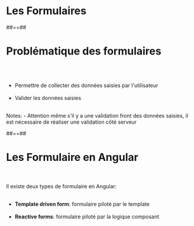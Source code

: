 <!-- .slide: class="transition-white sfeir-bg-pink" -->
# Les Formulaires

##==##

<!-- .slide: class="sfeir-basic-slide" -->
# Problématique des formulaires
<br><br>
- Permettre de collecter des données saisies par l'utilisateur<br><br>
- Valider les données saisies<br>
<br>
Notes:
- Attention même s'il y a une validation front des données saisies, il est nécessaire de réaliser une validation côté serveur

##==##

<!-- .slide: class="sfeir-basic-slide" -->
# Les Formulaire en Angular
<br><br>
Il existe deux types de formulaire en Angular:<br><br>
- <strong>Template driven form</strong>: formulaire piloté par le template<br><br>
- <strong>Reactive forms</strong>: formulaire piloté par la logique composant
